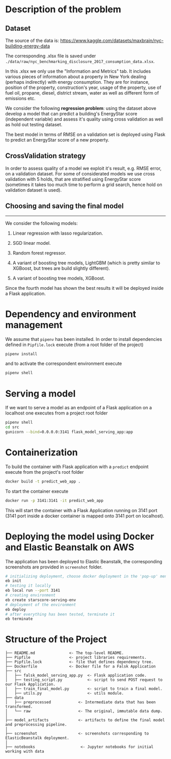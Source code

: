 # Description of the problem

## Dataset
The source of the data is: https://www.kaggle.com/datasets/maxbrain/nyc-building-energy-data

The corresponding .xlsx file is saved under <code>./data/raw/nyc_benchmarking_disclosure_2017_consumption_data.xlsx</code>.

In this .xlsx we only use the "Information and Metrics" tab. It includes various pieces of information about a property in New York dealing (perhaps indirectly) with energy consumption. They are for instance, position of the property, construction's year, usage of the property, use of fuel oil, propane, diesel, district stream, water as well as different form of emissions etc.

We consider the following **regression problem**: using the dataset above develop a model that can predict a building's EnergyStar score (independent variable) and assess it's quality using cross validation as well as hold out testing dataset.

The best model in terms of RMSE on a validation set is deployed using Flask to predict an EnergyStar score of a new property.

## CrossValidation strategy
In order to assess quality of a model we exploit it's result, e.g. RMSE error, on a validation dataset. For some of considerated models we use cross validation with 5 holds, that are stratified using EnergyStar score (sometimes it takes too much time to perform a grid search, hence hold on validation dataset is used).

## Choosing and saving the final model
--------------------------------------
We consider the following models:

1. Linear regression with lasso regularization.

2. SGD linear model.

3. Random forest regressor.

4. A variant of boosting tree models, LightGBM (which is pretty similar to XGBoost, but trees are build slightly different).

5. A variant of boosting tree models, XGBoost.

Since the fourth model has shown the best results it will be deployed inside a Flask application.

# Dependency and environment management
We assume that <code>pipenv</code> has been installed. In order to install dependencies defined in <code>Pipfile.lock</code> execute (from a root folder of the project)
```bash
pipenv install
```
and to activate the correspondent environment execute
```bash
pipenv shell
```

# Serving a model
If we want to serve a model as an endpoint of a Flask application on a localhost one executes from a project root folder
```bash
pipenv shell 
cd src
gunicorn --bind=0.0.0.0:3141 flask_model_serving_app:app
```
# Containerization
To build the container with Flask application with a <code>predict</code> endpoint execute from the project's root folder 
```bash
docker build -t predict_web_app .
```
To start the container execute
```bash
docker run -p 3141:3141 -it predict_web_app
```
This will start the container with a Flask Application running on 3141 port (3141 port inside a docker container is mapped onto 3141 port on localhost). 
# Deploying the model using Docker and Elastic Beanstalk on AWS
The application has been deployed to Elastic Beanstalk, the corresponding screenshots are provided in <code>screenshot</code> folder.
```bash
# initializing deployment, choose docker deployment in the 'pop-up' menu
eb init
# testing it locally
eb local run --port 3141
# creating environment
eb create starscore-serving-env
# deployment of the environment
eb deploy
# after everything has been tested, terminate it
eb terminate
```

# Structure of the Project

    ├── README.md               <- The top-level README.
    ├── Pipfile                 <- project libraries requirements.
    ├── Pipfile.lock            <- file that defines dependency tree.
    ├── Dockerfile              <- Docker file for a Falsk Application
    ├── src
    │   ├── falsk_model_serving_app.py  <- Flask application code.
    │   ├── testing_script.py           <- script to send POST request to our Flask Application.
    │   ├── train_final_model.py        <- script to train a final model.
    │   ├── utils.py                    <- utils module.
    ├── data
    │   ├── preprocessed            <- Intermediate data that has been transformed.
    │   └── raw                     <- The original, immutable data dump.
    │
    ├── model_artifacts             <- artifacts to define the final model and preprocessing pipeline.
    │
    ├── screenshot                  <- screenshots corresponding to ElasticBeanstalk deployment.
    │
    ├── notebooks                    <- Jupyter notebooks for initial working with data
